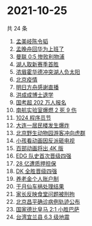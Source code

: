# 2021-10-25

共 24 条

<!-- BEGIN -->
<!-- 最后更新时间 Mon Oct 25 2021 14:16:24 GMT+0800 (China Standard Time) -->

1. [孟美岐陈令韬](https://www.zhihu.com/search?q=孟美岐)
1. [孟晚舟回华为上班了](https://www.zhihu.com/search?q=孟晚舟)
1. [曼联 0:5 惨败利物浦](https://www.zhihu.com/search?q=曼联)
1. [湖人取新赛季首胜](https://www.zhihu.com/search?q=湖人)
1. [浓眉霍华德冲突湖人负太阳](https://www.zhihu.com/search?q=湖人)
1. [北京疫情](https://www.zhihu.com/search?q=北京疫情)
1. [明日方舟感谢直播](https://www.zhihu.com/search?q=明日方舟)
1. [洪成成博士退学](https://www.zhihu.com/search?q=洪成成)
1. [国考超 202 万人报名](https://www.zhihu.com/search?q=国考)
1. [南航实验室爆燃 2 死 9 伤](https://www.zhihu.com/search?q=南京航空航天大学爆燃)
1. [1024 程序员节](https://www.zhihu.com/search?q=程序员节)
1. [大连一居民楼发生爆炸](https://www.zhihu.com/search?q=大连爆炸)
1. [北京野生动物园游客冲向虎群](https://www.zhihu.com/search?q=北京野生动物园)
1. [小孩看动画因反派砸电视](https://www.zhihu.com/search?q=动画片)
1. [百部动画将出 4K 版](https://www.zhihu.com/search?q=中国动画)
1. [EDG 队史首次晋级四强](https://www.zhihu.com/search?q=edg)
1. [28 亿遭质押担保](https://www.zhihu.com/search?q=28亿)
1. [DK 全胜晋级四强](https://www.zhihu.com/search?q=DK)
1. [养老金个人账户制](https://www.zhihu.com/search?q=养老金)
1. [于月仙车祸处理结果](https://www.zhihu.com/search?q=于月仙)
1. [家长反映食堂问题被刑拘](https://www.zhihu.com/search?q=家长反映食堂问题被刑拘)
1. [北京昌平确诊病例轨迹公布](https://www.zhihu.com/search?q=北京确诊)
1. [国家德比皇马 2:1 小胜巴萨](https://www.zhihu.com/search?q=皇马)
1. [台湾宜兰县 6.3 级地震](https://www.zhihu.com/search?q=台湾地震)

<!-- END -->
